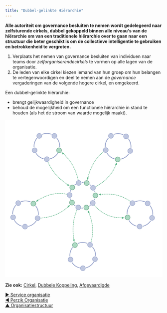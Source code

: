 ```yaml
---
title: "Dubbel-gelinkte Hiërarchie"
---
```



**Alle autoriteit om governance besluiten te nemen wordt gedelegeerd naar zelfsturende cirkels, dubbel gekoppeld binnen alle niveau's van de hiërarchie om van een traditionele hiërarchie over te gaan naar een structuur die beter geschikt is om de collectieve intelligentie te gebruiken en betrokkenheid te vergroten.**

1. Verplaats het nemen van governance besluiten van individuen naar teams door <dfn data-info="Zelfsturing: Mensen die zichzelf besturen binnen
de kaders van een domein."> zelforganiserende</dfn><dfn data-info="Cirkel: Een zelfsturend en semi-autonoom team van gelijkwaardige mensen die samen verantwoording geven aan een domein.">cirkels</dfn> te vormen op alle lagen van de organisatie.
2. De leden van elke cirkel kiezen iemand van hun groep om hun belangen te vertegenwoordigen en deel te nemen aan de <dfn data-info="Governance: Het vaststellen van doelstellingen en het nemen en ontwikkelen van besluiten die ervoor moeten zorgen dat deze doelstellingen ook worden bereikt.">governance</dfn> vergaderingen van de volgende hogere cirkel, en omgekeerd.

Een dubbel-gelinkte hiërarchie:

- brengt gelijkwaardigheid in governance
- behoud de mogelijkheid om een functionele hiërarchie in stand te houden (als het de stroom van waarde mogelijk maakt).

![Een dubbele-gelinkte hiërarchie: niet de typische hiërarchie](img/structural-patterns/double-linked-hierarchy.png)

**Zie ook:** [Cirkel](Circle.html), [Dubbele Koppeling](Double-Linking.html), [Afgevaardigde](Representative.html)

[&#9654; Service organisatie](service-organization.html)<br/>[&#9664; Perzik Organisatie](peach-organization.html)<br/>[&#9650; Organisatiestructuur](organizational-structure.html)

